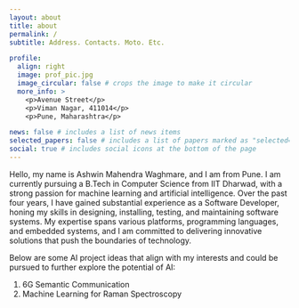 ```yaml
---
layout: about
title: about
permalink: /
subtitle: Address. Contacts. Moto. Etc.

profile:
  align: right
  image: prof_pic.jpg
  image_circular: false # crops the image to make it circular
  more_info: >
    <p>Avenue Street</p>
    <p>Viman Nagar, 411014</p>
    <p>Pune, Maharashtra</p>

news: false # includes a list of news items
selected_papers: false # includes a list of papers marked as "selected={true}"
social: true # includes social icons at the bottom of the page
---
```


Hello, my name is Ashwin Mahendra Waghmare, and I am from Pune. I am currently pursuing a B.Tech in Computer Science from IIT Dharwad, with a strong passion for machine learning and artificial intelligence. Over the past four years, I have gained substantial experience as a Software Developer, honing my skills in designing, installing, testing, and maintaining software systems. My expertise spans various platforms, programming languages, and embedded systems, and I am committed to delivering innovative solutions that push the boundaries of technology.

Below are some AI project ideas that align with my interests and could be pursued to further explore the potential of AI:
1) 6G Semantic Communication
2) Machine Learning for Raman Spectroscopy